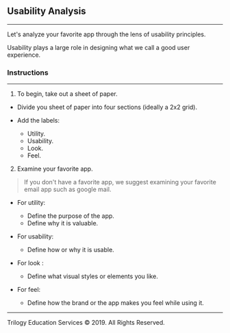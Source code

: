 ## Usability Analysis
---

Let's analyze your favorite app through the lens of usability principles. 

Usability plays a large role in designing what we call a good user experience.

### Instructions

---

1. To begin, take out a sheet of paper.

- Divide you sheet of paper into four sections (ideally a 2x2 grid).

- Add the labels:
    - Utility.
    - Usability.
    - Look.
    - Feel.

2. Examine your favorite app.

> If you don't have a favorite app, we suggest examining your favorite email app such as google mail.

- For utility:
  - Define the purpose of the app. 
  - Define why it is valuable.

- For usability: 
  - Define how or why it is usable.

- For look :
  - Define what visual styles or elements you like.

- For feel:
  - Define how the brand or the app makes you feel while using it.


---

Trilogy Education Services © 2019. All Rights Reserved.
